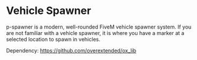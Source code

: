 # Vehicle Spawner

p-spawner is a modern, well-rounded FiveM vehicle spawner system. If you are not familiar with a vehicle spawner, it is where you have a marker at a selected location to spawn in vehicles.

Dependency: https://github.com/overextended/ox_lib

